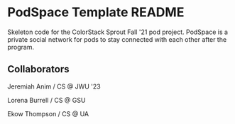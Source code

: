 # PodSpace Template README

Skeleton code for the ColorStack Sprout Fall '21 pod project. PodSpace is a private social network for pods to stay connected with each other after the program.

## Collaborators

Jeremiah Anim / CS @ JWU '23

Lorena Burrell / CS @ GSU

Ekow Thompson / CS @ UA

